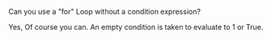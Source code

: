 Can you use a "for" Loop without a condition expression? 

Yes, Of course you can. An empty condition is taken to evaluate to 1 or True.